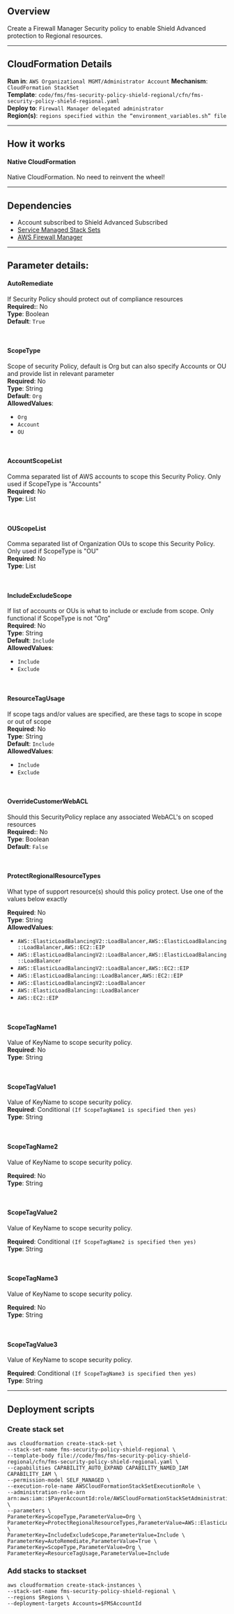 ## Overview
Create a Firewall Manager Security policy to enable Shield Advanced protection to Regional resources.

_____

## CloudFormation Details
__Run in__: `AWS Organizational MGMT/Administrator Account`
__Mechanism__: `CloudFormation StackSet`  
__Template__: `code/fms/fms-security-policy-shield-regional/cfn/fms-security-policy-shield-regional.yaml`  
__Deploy to__: `Firewall Manager delegated administrator`  
__Region(s)__: `regions specified within the “environment_variables.sh” file`

_____
## How it works
#### Native CloudFormation
Native CloudFormation.  No need to reinvent the wheel!

_____

## Dependencies

* Account subscribed to Shield Advanced Subscribed  
* [Service Managed Stack Sets](../../prerequisites.md)  
* [AWS Firewall Manager](../../prerequisites.md)  

_____

## Parameter details:

#### AutoRemediate
If Security Policy should protect out of compliance resources  
__Required:__: No  
__Type__: Boolean  
__Default__: `True`

&nbsp;  
#### ScopeType
Scope of security Policy, default is Org but can also specify Accounts or OU and provide list in relevant parameter  
__Required__: No  
__Type__: String  
__Default__: `Org`  
__AllowedValues__:
* `Org`  
* `Account`  
* `OU`  

&nbsp;  
#### AccountScopeList
Comma separated list of AWS accounts to scope this Security Policy.  Only used if ScopeType is "Accounts"  
__Required__: No  
__Type__: List<String>

&nbsp;  
#### OUScopeList
Comma separated list of Organization OUs to scope this Security Policy.  Only used if ScopeType is "OU"  
__Required__: No  
__Type__: List<String>

&nbsp;  
#### IncludeExcludeScope
If list of accounts or OUs is what to include or exclude from scope.  Only functional if ScopeType is not "Org"  
__Required__: No  
__Type__: String  
__Default__: `Include`  
__AllowedValues__:
* `Include`  
* `Exclude`  

&nbsp;  
#### ResourceTagUsage
If scope tags and/or values are specified, are these tags to scope in scope or out of scope  
__Required__: No  
__Type__: String  
__Default__: `Include`  
__AllowedValues__:  
* `Include`  
* `Exclude`  

&nbsp;  
#### OverrideCustomerWebACL
Should this SecurityPolicy replace any associated WebACL's on scoped resources  
__Required:__: No  
__Type__: Boolean  
__Default__: `False`

&nbsp;  
#### ProtectRegionalResourceTypes
What type of support resource(s) should this policy protect.  Use one of the values below exactly  

__Required__: No  
__Type__: String  
__AllowedValues__:
* `AWS::ElasticLoadBalancingV2::LoadBalancer,AWS::ElasticLoadBalancing::LoadBalancer,AWS::EC2::EIP`  
* `AWS::ElasticLoadBalancingV2::LoadBalancer,AWS::ElasticLoadBalancing::LoadBalancer`  
* `AWS::ElasticLoadBalancingV2::LoadBalancer,AWS::EC2::EIP`  
* `AWS::ElasticLoadBalancing::LoadBalancer,AWS::EC2::EIP`  
* `AWS::ElasticLoadBalancingV2::LoadBalancer`  
* `AWS::ElasticLoadBalancing::LoadBalancer`  
* `AWS::EC2::EIP`

&nbsp;  
#### ScopeTagName1
Value of KeyName to scope security policy.  
__Required__: No  
__Type__: String

&nbsp;  
#### ScopeTagValue1
Value of KeyName to scope security policy.  
__Required__: Conditional `(If ScopeTagName1 is specified then yes)`    
__Type__: String

&nbsp;  
#### ScopeTagName2
Value of KeyName to scope security policy.

__Required__: No  
__Type__: String

&nbsp;  
#### ScopeTagValue2
Value of KeyName to scope security policy.

__Required__: Conditional `(If ScopeTagName2 is specified then yes)`  
__Type__: String

&nbsp;  
#### ScopeTagName3
Value of KeyName to scope security policy.

__Required__: No  
__Type__: String

&nbsp;  
#### ScopeTagValue3
Value of KeyName to scope security policy.

__Required__: Conditional `(If ScopeTagName3 is specified then yes)`  
__Type__: String

_____

## Deployment scripts
### Create stack set
```
aws cloudformation create-stack-set \
--stack-set-name fms-security-policy-shield-regional \
--template-body file://code/fms/fms-security-policy-shield-regional/cfn/fms-security-policy-shield-regional.yaml \
--capabilities CAPABILITY_AUTO_EXPAND CAPABILITY_NAMED_IAM CAPABILITY_IAM \
--permission-model SELF_MANAGED \
--execution-role-name AWSCloudFormationStackSetExecutionRole \
--administration-role-arn arn:aws:iam::$PayerAccountId:role/AWSCloudFormationStackSetAdministrationRole \
--parameters \
ParameterKey=ScopeType,ParameterValue=Org \
ParameterKey=ProtectRegionalResourceTypes,ParameterValue=AWS::ElasticLoadBalancingV2::LoadBalancer,AWS::ElasticLoadBalancing::LoadBalancer,AWS::EC2::EIP \
ParameterKey=IncludeExcludeScope,ParameterValue=Include \
ParameterKey=AutoRemediate,ParameterValue=True \
ParameterKey=ScopeType,ParameterValue=Org \
ParameterKey=ResourceTagUsage,ParameterValue=Include

```

### Add stacks to stackset
```
aws cloudformation create-stack-instances \
--stack-set-name fms-security-policy-shield-regional \
--regions $Regions \
--deployment-targets Accounts=$FMSAccountId
```
